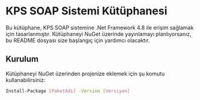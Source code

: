 ﻿# KPS SOAP Sistemi Kütüphanesi

Bu kütüphane, KPS SOAP sistemine .Net Framework 4.8 ile erişim sağlamak için tasarlanmıştır. Kütüphaneyi NuGet üzerinde yayınlamayı planlıyorsanız, bu README dosyası size başlangıç için yardımcı olacaktır.

## Kurulum

Kütüphaneyi NuGet üzerinden projenize eklemek için şu komutu kullanabilirsiniz:

```bash
Install-Package [PaketAdı] -Version [Versiyon]
